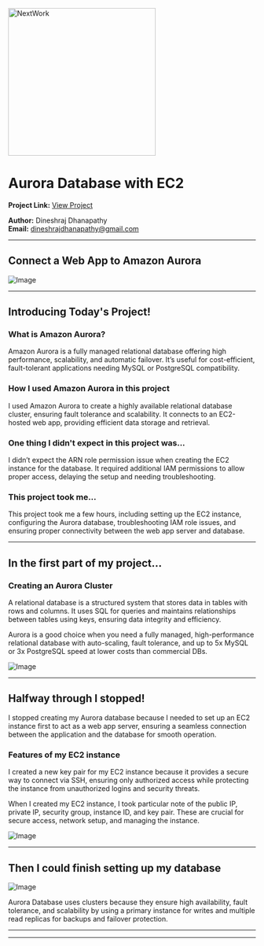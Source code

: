 <img src="https://cdn.prod.website-files.com/677c400686e724409a5a7409/6790ad949cf622dc8dcd9fe4_nextwork-logo-leather.svg" alt="NextWork" width="300" />

# Aurora Database with EC2

**Project Link:** [View Project](http://learn.nextwork.org/projects/aws-databases-aurora)

**Author:** Dineshraj Dhanapathy  
**Email:** dineshrajdhanapathy@gmail.com

---

## Connect a Web App to Amazon Aurora

![Image](http://learn.nextwork.org/positive_purple_innocent_lemon/uploads/aws-databases-aurora_44443546)

---

## Introducing Today's Project!

### What is Amazon Aurora?

Amazon Aurora is a fully managed relational database offering high performance, scalability, and automatic failover. It’s useful for cost-efficient, fault-tolerant applications needing MySQL or PostgreSQL compatibility.

### How I used Amazon Aurora in this project

I used Amazon Aurora to create a highly available relational database cluster, ensuring fault tolerance and scalability. It connects to an EC2-hosted web app, providing efficient data storage and retrieval.

### One thing I didn't expect in this project was...

I didn’t expect the ARN role permission issue when creating the EC2 instance for the database. It required additional IAM permissions to allow proper access, delaying the setup and needing troubleshooting.

### This project took me...

This project took me a few hours, including setting up the EC2 instance, configuring the Aurora database, troubleshooting IAM role issues, and ensuring proper connectivity between the web app server and database.

---

## In the first part of my project...

### Creating an Aurora Cluster

A relational database is a structured system that stores data in tables with rows and columns. It uses SQL for queries and maintains relationships between tables using keys, ensuring data integrity and efficiency.

Aurora is a good choice when you need a fully managed, high-performance relational database with auto-scaling, fault tolerance, and up to 5x MySQL or 3x PostgreSQL speed at lower costs than commercial DBs.

![Image](http://learn.nextwork.org/positive_purple_innocent_lemon/uploads/aws-databases-aurora_44443546)

---

## Halfway through I stopped!

I stopped creating my Aurora database because I needed to set up an EC2 instance first to act as a web app server, ensuring a seamless connection between the application and the database for smooth operation.

### Features of my EC2 instance

I created a new key pair for my EC2 instance because it provides a secure way to connect via SSH, ensuring only authorized access while protecting the instance from unauthorized logins and security threats.

When I created my EC2 instance, I took particular note of the public IP, private IP, security group, instance ID, and key pair. These are crucial for secure access, network setup, and managing the instance.

![Image](http://learn.nextwork.org/positive_purple_innocent_lemon/uploads/aws-databases-aurora_91b9fd1g)

---

## Then I could finish setting up my database

![Image](http://learn.nextwork.org/positive_purple_innocent_lemon/uploads/aws-databases-aurora_1fddb0b5)

Aurora Database uses clusters because they ensure high availability, fault tolerance, and scalability by using a primary instance for writes and multiple read replicas for backups and failover protection.

---

---
